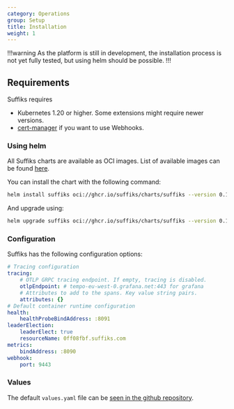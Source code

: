 ```yaml
---
category: Operations
group: Setup
title: Installation
weight: 1
---
```


!!!warning
As the platform is still in development, the installation process is not yet fully tested, but using helm should be possible.
!!!

## Requirements

Suffiks requires

- Kubernetes 1.20 or higher. Some extensions might require newer versions.
- [cert-manager](https://cert-manager.io) if you want to use Webhooks.

### Using helm

All Suffiks charts are available as OCI images.
List of available images can be found [here](https://github.com/orgs/suffiks/packages?tab=packages&q=charts).

You can install the chart with the following command:

```bash
helm install suffiks oci://ghcr.io/suffiks/charts/suffiks --version 0.1.0
```

And upgrade using:

```bash
helm upgrade suffiks oci://ghcr.io/suffiks/charts/suffiks --version 0.1.0
```

### Configuration

Suffiks has the following configuration options:

```yaml
# Tracing configuration
tracing:
	# OTLP GRPC tracing endpoint. If empty, tracing is disabled.
	otlpEndpoint: # tempo-eu-west-0.grafana.net:443 for grafana
	# Attributes to add to the spans. Key value string pairs.
	attributes: {}
# Default container runtime configuration
health:
	healthProbeBindAddress: :8091
leaderElection:
	leaderElect: true
	resourceName: 0ff08fbf.suffiks.com
metrics:
	bindAddress: :8090
webhook:
	port: 9443
```

### Values

The default `values.yaml` file can be [seen in the github repository](https://github.com/suffiks/charts/blob/main/suffiks/values.yaml).
